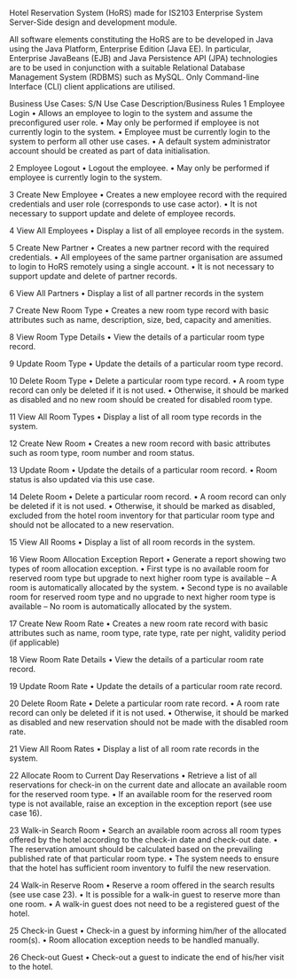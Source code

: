 Hotel Reservation System (HoRS) made for IS2103 Enterprise System Server-Side design and development module.

All software elements constituting the HoRS are to be developed in Java using the Java Platform, Enterprise Edition (Java EE). In particular, Enterprise JavaBeans (EJB) and Java Persistence API (JPA) technologies are to be used in conjunction with a suitable Relational Database Management System (RDBMS) such as MySQL. Only Command-line Interface (CLI) client applications are utilised.

Business Use Cases:
S/N Use Case        Description/Business Rules
1 Employee Login    • Allows an employee to login to the system and assume the
                      preconfigured user role.
                    • May only be performed if employee is not currently login to
                      the system.
                    • Employee must be currently login to the system to perform
                      all other use cases.
                    • A default system administrator account should be created as
                      part of data initialisation.
                      
2 Employee Logout   • Logout the employee.
                    • May only be performed if employee is currently login to the
                    system.
                    
3 Create New Employee • Creates a new employee record with the required
                    credentials and user role (corresponds to use case actor).
                    • It is not necessary to support update and delete of employee
                    records.
                    
4 View All Employees • Display a list of all employee records in the system.

5 Create New Partner • Creates a new partner record with the required credentials.
                      • All employees of the same partner organisation are assumed
                      to login to HoRS remotely using a single account.
                      • It is not necessary to support update and delete of partner
                      records.
                      
6 View All Partners   • Display a list of all partner records in the system

7 Create New Room Type • Creates a new room type record with basic attributes such
                      as name, description, size, bed, capacity and amenities.
                      
8 View Room Type Details • View the details of a particular room type record.

9 Update Room Type • Update the details of a particular room type record.

10 Delete Room Type • Delete a particular room type record.
                    • A room type record can only be deleted if it is not used.
                    • Otherwise, it should be marked as disabled and no new
                      room should be created for disabled room type.
                      
11 View All Room Types • Display a list of all room type records in the system.

12 Create New Room • Creates a new room record with basic attributes such as
                    room type, room number and room status.
                    
13 Update Room • Update the details of a particular room record.
                • Room status is also updated via this use case.
                
14 Delete Room • Delete a particular room record.
                • A room record can only be deleted if it is not used.
                • Otherwise, it should be marked as disabled, excluded from
                the hotel room inventory for that particular room type and
                  should not be allocated to a new reservation.
                  
15 View All Rooms • Display a list of all room records in the system.

16 View Room Allocation Exception Report
                    • Generate a report showing two types of room allocation
                    exception.
                  • First type is no available room for reserved room type but
                  upgrade to next higher room type is available – A room is
                  automatically allocated by the system.
                  • Second type is no available room for reserved room type
                  and no upgrade to next higher room type is available – No
                  room is automatically allocated by the system.
                  
17 Create New Room Rate • Creates a new room rate record with basic attributes such as
                        name, room type, rate type, rate per night, validity period (if
                        applicable)
                        
18 View Room Rate Details • View the details of a particular room rate record.

19 Update Room Rate • Update the details of a particular room rate record.

20 Delete Room Rate • Delete a particular room rate record.
                    • A room rate record can only be deleted if it is not used.
                    • Otherwise, it should be marked as disabled and new
                    reservation should not be made with the disabled room rate.
                    
21 View All Room Rates • Display a list of all room rate records in the system.

22 Allocate Room to Current Day Reservations
                      • Retrieve a list of all reservations for check-in on the current
                      date and allocate an available room for the reserved room
                      type.
                      • If an available room for the reserved room type is not
                      available, raise an exception in the exception report (see use
                      case 16).
                      
23 Walk-in Search Room • Search an available room across all room types offered by
                        the hotel according to the check-in date and check-out date.
                        • The reservation amount should be calculated based on the
                        prevailing published rate of that particular room type.
                        • The system needs to ensure that the hotel has sufficient
                        room inventory to fulfil the new reservation.
                        
24 Walk-in Reserve Room • Reserve a room offered in the search results (see use case
23).
                      • It is possible for a walk-in guest to reserve more than one
                      room.
                      • A walk-in guest does not need to be a registered guest of the
                      hotel.
                      
25 Check-in Guest • Check-in a guest by informing him/her of the allocated room(s).
                    • Room allocation exception needs to be handled manually.
                    
26 Check-out Guest • Check-out a guest to indicate the end of his/her visit to the
                        hotel.
